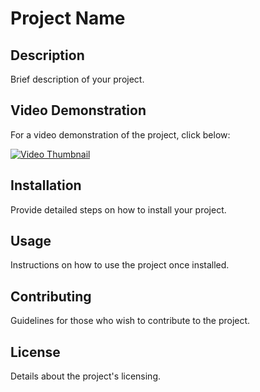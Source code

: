 # Project Name

## Description

Brief description of your project.

## Video Demonstration

For a video demonstration of the project, click below:

[![Video Thumbnail](thumbnail_link_here)](toy_MW_model.mp4)

## Installation

Provide detailed steps on how to install your project.

## Usage

Instructions on how to use the project once installed.

## Contributing

Guidelines for those who wish to contribute to the project.

## License

Details about the project's licensing.
